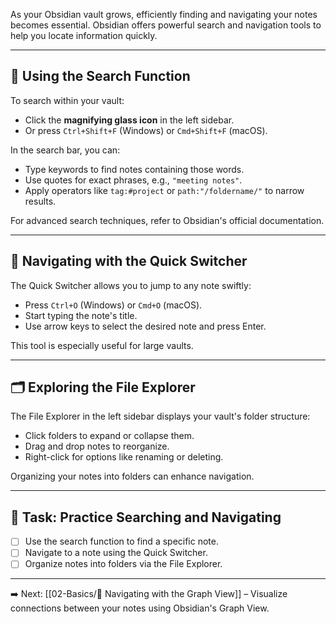 As your Obsidian vault grows, efficiently finding and navigating your notes becomes essential. Obsidian offers powerful search and navigation tools to help you locate information quickly.

---
## 🔎 Using the Search Function

To search within your vault:​

- Click the **magnifying glass icon** in the left sidebar.
- Or press `Ctrl+Shift+F` (Windows) or `Cmd+Shift+F` (macOS).

In the search bar, you can:​

- Type keywords to find notes containing those words.
- Use quotes for exact phrases, e.g., `"meeting notes"`.
- Apply operators like `tag:#project` or `path:"/foldername/"` to narrow results.

For advanced search techniques, refer to Obsidian's official documentation.

---
## 🧭 Navigating with the Quick Switcher

The Quick Switcher allows you to jump to any note swiftly:​

- Press `Ctrl+O` (Windows) or `Cmd+O` (macOS).
- Start typing the note's title.
- Use arrow keys to select the desired note and press Enter.

This tool is especially useful for large vaults.

---
## 🗂️ Exploring the File Explorer

The File Explorer in the left sidebar displays your vault's folder structure:

- Click folders to expand or collapse them.
- Drag and drop notes to reorganize.
- Right-click for options like renaming or deleting.

Organizing your notes into folders can enhance navigation.

---
## 🏁 Task: Practice Searching and Navigating

- [ ] Use the search function to find a specific note.
- [ ] Navigate to a note using the Quick Switcher.
- [ ] Organize notes into folders via the File Explorer.

---

➡️ Next: [[02-Basics/🧭 Navigating with the Graph View]] – Visualize connections between your notes using Obsidian's Graph View.
